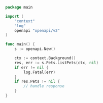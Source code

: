 <!-- Start SDK Example Usage [usage] -->
```go
package main

import (
	"context"
	"log"
	openapi "openapi/v2"
)

func main() {
	s := openapi.New()

	ctx := context.Background()
	res, err := s.Pets.ListPets(ctx, nil)
	if err != nil {
		log.Fatal(err)
	}
	if res.Pets != nil {
		// handle response
	}
}

```
<!-- End SDK Example Usage [usage] -->